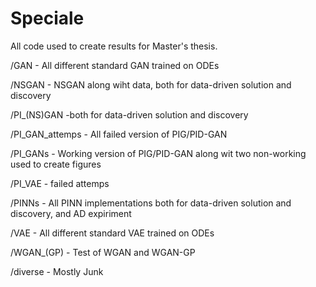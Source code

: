 # Speciale

All code used to create results for Master's thesis. 

/GAN - All different standard GAN trained on ODEs 

/NSGAN - NSGAN along wiht data, both for data-driven solution and discovery 

/PI_(NS)GAN -both for data-driven solution and discovery

/PI_GAN_attemps - All failed version of PIG/PID-GAN 

/PI_GANs - Working version of PIG/PID-GAN along wit two non-working used to create figures 

/PI_VAE - failed attemps 

/PINNs - All PINN implementations both for data-driven solution and discovery, and AD expiriment

/VAE - All different standard VAE trained on ODEs 

/WGAN_(GP) - Test of WGAN and WGAN-GP 

/diverse - Mostly Junk
